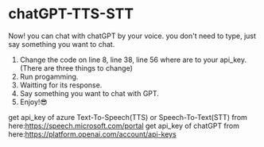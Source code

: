 # chatGPT-TTS-STT

Now! you can chat with chatGPT by your voice. you don't need to type, just say something you want to chat.

1. Change the code on line 8, line 38, line 56 where are <your api key> to your api_key.
  (There are three things to change)
2. Run progamming.
3. Waitting for its response.
4. Say something you want to chat with GPT.
5. Enjoy!😎

get api_key of azure Text-To-Speech(TTS) or Speech-To-Text(STT) 
  from here:https://speech.microsoft.com/portal
get api_key of chatGPT
  from here:https://platform.openai.com/account/api-keys

